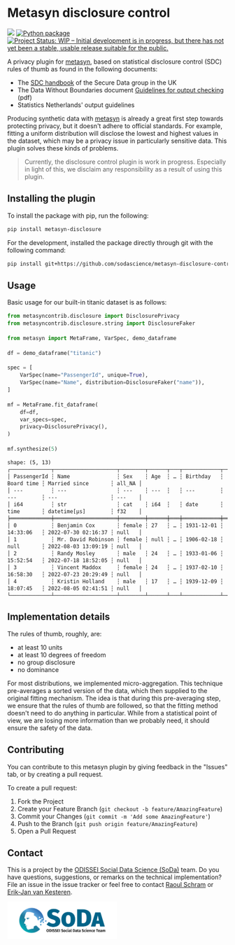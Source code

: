 # Metasyn disclosure control
[![](https://img.shields.io/badge/metasyn-plugin-blue?logo=python&logoColor=white)](https://github.com/sodascience/metasyn)
[![Python package](https://github.com/sodascience/metasyn-disclosure-control/actions/workflows/python-package.yml/badge.svg)](https://github.com/sodascience/metasyn-disclosure-control/actions/workflows/python-package.yml)
[![Project Status: WIP – Initial development is in progress, but there has not yet been a stable, usable release suitable for the public.](https://www.repostatus.org/badges/latest/wip.svg)](https://www.repostatus.org/#wip)

A privacy plugin for [metasyn](https://github.com/sodascience/metasyn), based on statistical disclosure control (SDC) rules of thumb as found in the following documents:

- The [SDC handbook](https://securedatagroup.org/guides-and-resources/sdc-handbook/) of the Secure Data group in the UK
- The Data Without Boundaries document [Guidelines for output checking](https://wayback.archive-it.org/12090/*/https:/cros-legacy.ec.europa.eu/system/files/dwb_standalone-document_output-checking-guidelines.pdf) (pdf)
- Statistics Netherlands' output guidelines

Producing synthetic data with [metasyn](https://github.com/sodascience/metasyn) is already a great first step towards protecting privacy, but it doesn't adhere to official standards. For example, fitting a uniform distribution will disclose the lowest and highest values in the dataset, which may be a privacy issue in particularly sensitive data. This plugin solves these kinds of problems.

> Currently, the disclosure control plugin is work in progress. Especially in light of this, we disclaim
any responsibility as a result of using this plugin. 

## Installing the plugin

To install the package with pip, run the following:
```sh
pip install metasyn-disclosure
```

For the development, installed the package directly through git with the following command:

 ```sh
 pip install git+https://github.com/sodascience/metasyn-disclosure-control.git
 ```

## Usage

Basic usage for our built-in titanic dataset is as follows:

```py
from metasyncontrib.disclosure import DisclosurePrivacy
from metasyncontrib.disclosure.string import DisclosureFaker

from metasyn import MetaFrame, VarSpec, demo_dataframe

df = demo_dataframe("titanic")

spec = [
    VarSpec(name="PassengerId", unique=True),
    VarSpec(name="Name", distribution=DisclosureFaker("name")),
]

mf = MetaFrame.fit_dataframe(
    df=df,
    var_specs=spec,
    privacy=DisclosurePrivacy(),
)

mf.synthesize(5)
```

```
shape: (5, 13)
┌─────────────┬────────────────────┬────────┬──────┬───┬────────────┬────────────┬─────────────────────┬────────┐
│ PassengerId ┆ Name               ┆ Sex    ┆ Age  ┆ … ┆ Birthday   ┆ Board time ┆ Married since       ┆ all_NA │
│ ---         ┆ ---                ┆ ---    ┆ ---  ┆   ┆ ---        ┆ ---        ┆ ---                 ┆ ---    │
│ i64         ┆ str                ┆ cat    ┆ i64  ┆   ┆ date       ┆ time       ┆ datetime[μs]        ┆ f32    │
╞═════════════╪════════════════════╪════════╪══════╪═══╪════════════╪════════════╪═════════════════════╪════════╡
│ 0           ┆ Benjamin Cox       ┆ female ┆ 27   ┆ … ┆ 1931-12-01 ┆ 14:33:06   ┆ 2022-07-30 02:16:37 ┆ null   │
│ 1           ┆ Mr. David Robinson ┆ female ┆ null ┆ … ┆ 1906-02-18 ┆ null       ┆ 2022-08-03 13:09:19 ┆ null   │
│ 2           ┆ Randy Mosley       ┆ male   ┆ 24   ┆ … ┆ 1933-01-06 ┆ 15:52:54   ┆ 2022-07-18 18:52:05 ┆ null   │
│ 3           ┆ Vincent Maddox     ┆ female ┆ 24   ┆ … ┆ 1937-02-10 ┆ 16:58:30   ┆ 2022-07-23 20:29:49 ┆ null   │
│ 4           ┆ Kristin Holland    ┆ male   ┆ 17   ┆ … ┆ 1939-12-09 ┆ 18:07:45   ┆ 2022-08-05 02:41:51 ┆ null   │
└─────────────┴────────────────────┴────────┴──────┴───┴────────────┴────────────┴─────────────────────┴────────┘
```


## Implementation details
The rules of thumb, roughly, are: 

- at least 10 units
- at least 10 degrees of freedom
- no group disclosure
- no dominance

For most distributions, we implemented micro-aggregation. This technique pre-averages a sorted version of the data, which then supplied to the original fitting mechanism. The idea is that during this pre-averaging step, we ensure that the rules of thumb are followed, so that the fitting method doesn't need to do anything in particular. While from a statistical point of view, we are losing more information than we probably need, it should ensure the safety of the data. 



<!-- CONTRIBUTING -->
## Contributing
You can contribute to this metasyn plugin by giving feedback in the "Issues" tab, or by creating a pull request.

To create a pull request:
1. Fork the Project
2. Create your Feature Branch (`git checkout -b feature/AmazingFeature`)
3. Commit your Changes (`git commit -m 'Add some AmazingFeature'`)
4. Push to the Branch (`git push origin feature/AmazingFeature`)
5. Open a Pull Request


<!-- CONTACT -->
## Contact
This is a project by the [ODISSEI Social Data Science (SoDa)](https://odissei-data.nl/nl/soda/) team. Do you have questions, suggestions, or remarks on the technical implementation? File an issue in the issue tracker or feel free to contact [Raoul Schram](https://github.com/qubixes) or [Erik-Jan van Kesteren](https://github.com/vankesteren).

<img src="soda.png" alt="SoDa logo" width="250px"/> 
